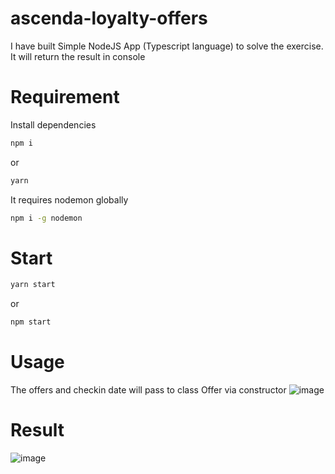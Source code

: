 # ascenda-loyalty-offers
I have built Simple NodeJS App (Typescript language) to solve the exercise. It will return the result in console 
# Requirement
Install dependencies
```bash
npm i
```
or 
```bash
yarn
```
It requires nodemon globally
```bash
npm i -g nodemon
```
# Start
```bash
yarn start
```
or 
```bash
npm start
```
# Usage
The offers and checkin date will pass to class Offer via constructor
![image](https://user-images.githubusercontent.com/24567549/215740399-5aceffcc-134b-4f6d-89fc-8c16a976a5a6.png)
# Result

![image](https://user-images.githubusercontent.com/24567549/215739425-1ffb485e-3490-4306-b2fd-223d801ede52.png)


